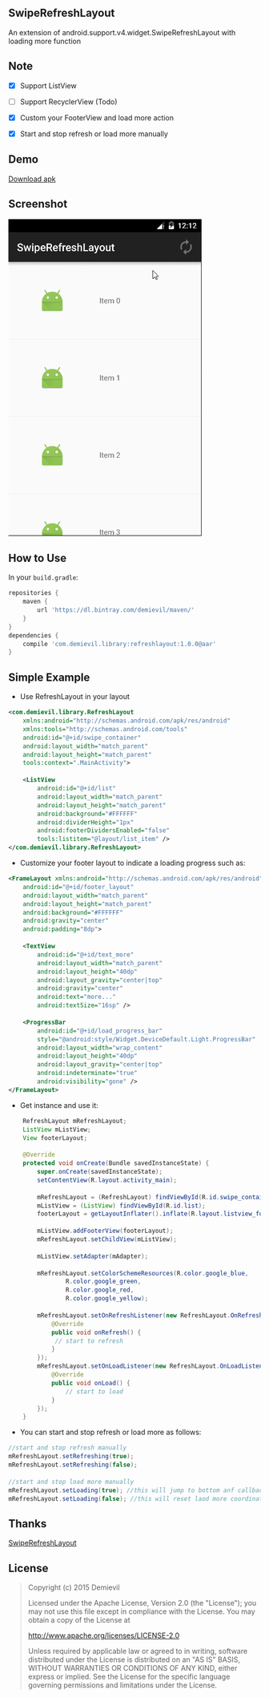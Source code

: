 ## SwipeRefreshLayout ##
An extension of android.support.v4.widget.SwipeRefreshLayout with loading more function

## Note ##
- [x] Support ListView
- [ ] Support RecyclerView (Todo)
- [x] Custom your FooterView and load more action
- [x] Start and stop refresh or load more manually


## Demo ##
[Download apk](/demo.apk)

## Screenshot ##
![Gif](/demo.gif)

## How to Use ##
In your `build.gradle`:
```groovy
repositories {
    maven {
        url 'https://dl.bintray.com/demievil/maven/'
    }
}
dependencies {
    compile 'com.demievil.library:refreshlayout:1.0.0@aar'
}
```

## Simple Example ##
- Use RefreshLayout in your layout
````xml
<com.demievil.library.RefreshLayout 
    xmlns:android="http://schemas.android.com/apk/res/android"
    xmlns:tools="http://schemas.android.com/tools"
    android:id="@+id/swipe_container"
    android:layout_width="match_parent"
    android:layout_height="match_parent"
    tools:context=".MainActivity">

    <ListView
        android:id="@+id/list"
        android:layout_width="match_parent"
        android:layout_height="match_parent"
        android:background="#FFFFFF"
        android:dividerHeight="1px"
        android:footerDividersEnabled="false"
        tools:listitem="@layout/list_item" />
</com.demievil.library.RefreshLayout>
````
- Customize your footer layout to indicate a loading progress such as:
````xml
<FrameLayout xmlns:android="http://schemas.android.com/apk/res/android"
    android:id="@+id/footer_layout"
    android:layout_width="match_parent"
    android:layout_height="match_parent"
    android:background="#FFFFFF"
    android:gravity="center"
    android:padding="8dp">

    <TextView
        android:id="@+id/text_more"
        android:layout_width="match_parent"
        android:layout_height="40dp"
        android:layout_gravity="center|top"
        android:gravity="center"
        android:text="more..."
        android:textSize="16sp" />

    <ProgressBar
        android:id="@+id/load_progress_bar"
        style="@android:style/Widget.DeviceDefault.Light.ProgressBar"
        android:layout_width="wrap_content"
        android:layout_height="40dp"
        android:layout_gravity="center|top"
        android:indeterminate="true"
        android:visibility="gone" />
</FrameLayout>
````
- Get instance and use it: 
````java
    RefreshLayout mRefreshLayout;
    ListView mListView;
    View footerLayout;

    @Override
    protected void onCreate(Bundle savedInstanceState) {
        super.onCreate(savedInstanceState);
        setContentView(R.layout.activity_main);

        mRefreshLayout = (RefreshLayout) findViewById(R.id.swipe_container);
        mListView = (ListView) findViewById(R.id.list);
        footerLayout = getLayoutInflater().inflate(R.layout.listview_footer, null);

        mListView.addFooterView(footerLayout);
        mRefreshLayout.setChildView(mListView);
	
        mListView.setAdapter(mAdapter);

        mRefreshLayout.setColorSchemeResources(R.color.google_blue,
                R.color.google_green,
                R.color.google_red,
                R.color.google_yellow);

        mRefreshLayout.setOnRefreshListener(new RefreshLayout.OnRefreshListener() {
            @Override
            public void onRefresh() {
	         // start to refresh
            }
        });
        mRefreshLayout.setOnLoadListener(new RefreshLayout.OnLoadListener() {
            @Override
            public void onLoad() {
                // start to load   
            }
        });
    }
````

- You can start and stop refresh or load more as follows:
````java
//start and stop refresh manually
mRefreshLayout.setRefreshing(true);
mRefreshLayout.setRefreshing(false);

//start and stop load more manually
mRefreshLayout.setLoading(true); //this will jump to bottom anf callback OnLoadListener.onLoad()
mRefreshLayout.setLoading(false); //this will reset laod more coordinates
````

## Thanks ##
[SwipeRefreshLayout](https://developer.android.com/reference/android/support/v4/widget/SwipeRefreshLayout.html)

## License ##
> Copyright (c) 2015 Demievil
> 
> Licensed under the Apache License, Version 2.0 (the "License");
> you may not use this file except in compliance with the License.
> You may obtain a copy of the License at
> 
>    http://www.apache.org/licenses/LICENSE-2.0
> 
> Unless required by applicable law or agreed to in writing, software
> distributed under the License is distributed on an "AS IS" BASIS,
> WITHOUT WARRANTIES OR CONDITIONS OF ANY KIND, either express or implied.
> See the License for the specific language governing permissions and
> limitations under the License.

